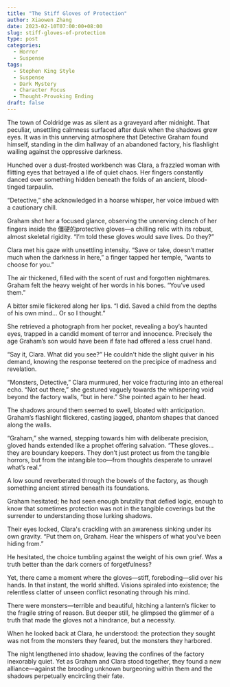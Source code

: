 ```yaml
---
title: "The Stiff Gloves of Protection"
author: Xiaowen Zhang
date: 2023-02-10T07:00:00+08:00
slug: stiff-gloves-of-protection
type: post
categories:
  - Horror
  - Suspense
tags:
  - Stephen King Style
  - Suspense
  - Dark Mystery
  - Character Focus
  - Thought-Provoking Ending
draft: false
---
```


The town of Coldridge was as silent as a graveyard after midnight. That peculiar, unsettling calmness surfaced after dusk when the shadows grew eyes. It was in this unnerving atmosphere that Detective Graham found himself, standing in the dim hallway of an abandoned factory, his flashlight wailing against the oppressive darkness.

Hunched over a dust-frosted workbench was Clara, a frazzled woman with flitting eyes that betrayed a life of quiet chaos. Her fingers constantly danced over something hidden beneath the folds of an ancient, blood-tinged tarpaulin.

“Detective,” she acknowledged in a hoarse whisper, her voice imbued with a cautionary chill.

Graham shot her a focused glance, observing the unnerving clench of her fingers inside the 僵硬的protective gloves—a chilling relic with its robust, almost skeletal rigidity. “I’m told these gloves would save lives. Do they?”

Clara met his gaze with unsettling intensity. “Save or take, doesn’t matter much when the darkness in here,” a finger tapped her temple, “wants to choose for you.”

The air thickened, filled with the scent of rust and forgotten nightmares. Graham felt the heavy weight of her words in his bones. “You’ve used them.”

A bitter smile flickered along her lips. “I did. Saved a child from the depths of his own mind… Or so I thought.”

She retrieved a photograph from her pocket, revealing a boy’s haunted eyes, trapped in a candid moment of terror and innocence. Precisely the age Graham’s son would have been if fate had offered a less cruel hand.

“Say it, Clara. What did you see?” He couldn't hide the slight quiver in his demand, knowing the response teetered on the precipice of madness and revelation.

“Monsters, Detective,” Clara murmured, her voice fracturing into an ethereal echo. “Not out there,” she gestured vaguely towards the whispering void beyond the factory walls, “but in here.” She pointed again to her head.

The shadows around them seemed to swell, bloated with anticipation. Graham’s flashlight flickered, casting jagged, phantom shapes that danced along the walls.

“Graham,” she warned, stepping towards him with deliberate precision, gloved hands extended like a prophet offering salvation. “These gloves… they are boundary keepers. They don’t just protect us from the tangible horrors, but from the intangible too—from thoughts desperate to unravel what’s real.”

A low sound reverberated through the bowels of the factory, as though something ancient stirred beneath its foundations.

Graham hesitated; he had seen enough brutality that defied logic, enough to know that sometimes protection was not in the tangible coverings but the surrender to understanding those lurking shadows.

Their eyes locked, Clara's crackling with an awareness sinking under its own gravity. “Put them on, Graham. Hear the whispers of what you've been hiding from.”

He hesitated, the choice tumbling against the weight of his own grief. Was a truth better than the dark corners of forgetfulness?

Yet, there came a moment where the gloves—stiff, foreboding—slid over his hands. In that instant, the world shifted. Visions spiraled into existence; the relentless clatter of unseen conflict resonating through his mind.

There were monsters—terrible and beautiful, hitching a lantern’s flicker to the fragile string of reason. But deeper still, he glimpsed the glimmer of a truth that made the gloves not a hindrance, but a necessity.

When he looked back at Clara, he understood: the protection they sought was not from the monsters they feared, but the monsters they harbored.

The night lengthened into shadow, leaving the confines of the factory inexorably quiet. Yet as Graham and Clara stood together, they found a new alliance—against the brooding unknown burgeoning within them and the shadows perpetually encircling their fate.